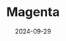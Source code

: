 ---
date: 2024-09-29
featured_image: Magenta-20241207-3.jpg
title: Magenta
description: 
tags: ["Magenta"]
---